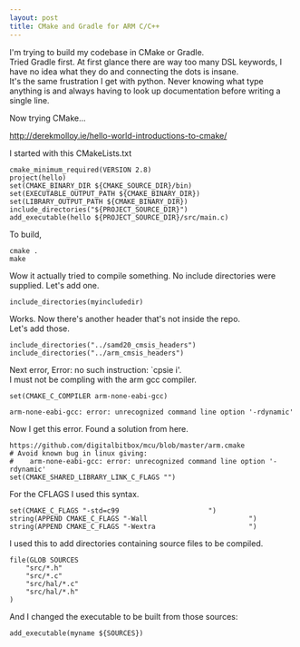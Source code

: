 ```yaml
---
layout: post
title: CMake and Gradle for ARM C/C++
---
```

  
I'm trying to build my codebase in CMake or Gradle.  
Tried Gradle first.  At first glance there are way too many DSL keywords,
I have no idea what they do and connecting the dots is insane.  
It's the same frustration I get with python.  Never knowing what type anything is
and always having to look up documentation before writing a single line.
  
Now trying CMake...
  
http://derekmolloy.ie/hello-world-introductions-to-cmake/
  
I started with this CMakeLists.txt
```
cmake_minimum_required(VERSION 2.8)
project(hello)
set(CMAKE_BINARY_DIR ${CMAKE_SOURCE_DIR}/bin)
set(EXECUTABLE_OUTPUT_PATH ${CMAKE_BINARY_DIR})
set(LIBRARY_OUTPUT_PATH ${CMAKE_BINARY_DIR})
include_directories("${PROJECT_SOURCE_DIR}")
add_executable(hello ${PROJECT_SOURCE_DIR}/src/main.c)
```
  
To build,
```
cmake .
make
```
  
Wow it actually tried to compile something.  No include directories were supplied.  Let's add one.
```
include_directories(myincludedir)
```
Works.  Now there's another header that's not inside the repo.  
Let's add those.
  
```
include_directories("../samd20_cmsis_headers")
include_directories("../arm_cmsis_headers")
```

Next error, Error: no such instruction: `cpsie i'.  
I must not be compling with the arm gcc compiler.  
```
set(CMAKE_C_COMPILER arm-none-eabi-gcc)
```
  
```
arm-none-eabi-gcc: error: unrecognized command line option '-rdynamic'
```
  
Now I get this error.  Found a solution from here.  
```
https://github.com/digitalbitbox/mcu/blob/master/arm.cmake
# Avoid known bug in linux giving: 
#    arm-none-eabi-gcc: error: unrecognized command line option '-rdynamic'
set(CMAKE_SHARED_LIBRARY_LINK_C_FLAGS "")
```
  
For the CFLAGS I used this syntax.
```
set(CMAKE_C_FLAGS "-std=c99                      ")
string(APPEND CMAKE_C_FLAGS "-Wall                         ")
string(APPEND CMAKE_C_FLAGS "-Wextra                       ")
```
  
I used this to add directories containing source files to be compiled.
```
file(GLOB SOURCES
    "src/*.h"
    "src/*.c"
    "src/hal/*.c"
    "src/hal/*.h"
)
```
And I changed the executable to be built from those sources:
```
add_executable(myname ${SOURCES})
```
  

